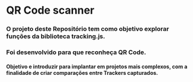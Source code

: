 # QR Code scanner
### O projeto deste Repositório tem como objetivo explorar funções da biblioteca tracking.js.
### Foi desenvolvido para que reconheça QR Code.
#### Objetivo e introduzir para implantar em projetos mais complexos, com a finalidade de criar comparações entre Trackers capturados.
